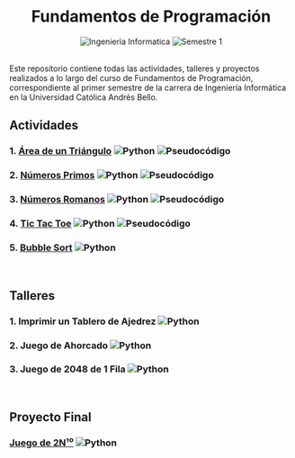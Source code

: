 <!-- Título y Header -->
<div align="center">
  <h1>Fundamentos de Programación</h1>
  <img alt="Ingenieria Informatica" src="https://img.shields.io/badge/Ingenieria%20Informatica-gray?style=for-the-badge">
  <img alt="Semestre 1" src="https://img.shields.io/badge/Semestre%201-gray?style=for-the-badge">
</div>
<br>

Este repositorio contiene todas las actividades, talleres y proyectos realizados a lo largo del curso de Fundamentos de Programación, correspondiente al primer semestre de la carrera de Ingeniería Informática en la Universidad Católica Andrés Bello.

<!-- Shields para Python y Pseudocódigo -->
<!-- <img alt="Python" src="https://img.shields.io/badge/Python-gray?style=flat-square&logo=python&logoColor=f8b90c&labelColor=5268bd"> -->
<!-- <img alt="Pseudocódigo" src="https://img.shields.io/badge/Pseudoc%C3%B3digo-gray?style=flat-square&logo=packt&logoColor=darkblue&labelColor=%23E75480"> -->
<!-- ![Python](https://img.shields.io/badge/Python-gray?style=flat-square&logo=python&logoColor=f8b90c&labelColor=5268bd) -->
<!-- ![Pseudocódigo](https://img.shields.io/badge/Pseudoc%C3%B3digo-gray?style=flat-square&logo=packt&logoColor=darkblue&labelColor=%23E75480) -->


## Actividades
### 1. [Área de un Triángulo](https://github.com/ClaraUCAB/fundamentos-programacion/tree/main/AreaDeUnTriangulo) ![Python](https://img.shields.io/badge/Python-gray?style=flat-square&logo=python&logoColor=f8b90c&labelColor=5268bd) ![Pseudocódigo](https://img.shields.io/badge/Pseudoc%C3%B3digo-gray?style=flat-square&logo=packt&logoColor=darkblue&labelColor=%23E75480)

### 2. [Números Primos](https://github.com/ClaraUCAB/fundamentos-programacion/tree/main/NumerosPrimos) ![Python](https://img.shields.io/badge/Python-gray?style=flat-square&logo=python&logoColor=f8b90c&labelColor=5268bd) ![Pseudocódigo](https://img.shields.io/badge/Pseudoc%C3%B3digo-gray?style=flat-square&logo=packt&logoColor=darkblue&labelColor=%23E75480)
### 3. [Números Romanos](https://github.com/ClaraUCAB/fundamentos-programacion/tree/main/NumerosRomanos) ![Python](https://img.shields.io/badge/Python-gray?style=flat-square&logo=python&logoColor=f8b90c&labelColor=5268bd) ![Pseudocódigo](https://img.shields.io/badge/Pseudoc%C3%B3digo-gray?style=flat-square&logo=packt&logoColor=darkblue&labelColor=%23E75480)
### 4. [Tic Tac Toe](https://github.com/ClaraUCAB/fundamentos-programacion/tree/main/TicTacToe) ![Python](https://img.shields.io/badge/Python-gray?style=flat-square&logo=python&logoColor=f8b90c&labelColor=5268bd) ![Pseudocódigo](https://img.shields.io/badge/Pseudoc%C3%B3digo-gray?style=flat-square&logo=packt&logoColor=darkblue&labelColor=%23E75480)
### 5. [Bubble Sort](https://github.com/ClaraUCAB/fundamentos-programacion/tree/main/BubbleSort) ![Python](https://img.shields.io/badge/Python-gray?style=flat-square&logo=python&logoColor=f8b90c&labelColor=5268bd)

<br>

## Talleres
### 1. Imprimir un Tablero de Ajedrez ![Python](https://img.shields.io/badge/Python-gray?style=flat-square&logo=python&logoColor=f8b90c&labelColor=5268bd)
### 2. Juego de Ahorcado ![Python](https://img.shields.io/badge/Python-gray?style=flat-square&logo=python&logoColor=f8b90c&labelColor=5268bd)
### 3. Juego de 2048 de 1 Fila ![Python](https://img.shields.io/badge/Python-gray?style=flat-square&logo=python&logoColor=f8b90c&labelColor=5268bd)

<br>

## Proyecto Final
### [Juego de 2N¹⁰](https://github.com/ClaraUCAB/fundamentos-programacion/tree/main/N210) ![Python](https://img.shields.io/badge/Python-gray?style=flat-square&logo=python&logoColor=f8b90c&labelColor=5268bd)
